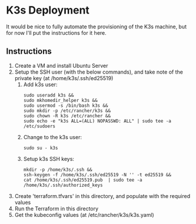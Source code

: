 # K3s Deployment

It would be nice to fully automate the provisioning of the K3s machine, but for now I'll put the instructions for it here.

## Instructions

1. Create a VM and install Ubuntu Server
2. Setup the SSH user (with the below commands), and take note of the private key (at /home/k3s/.ssh/ed25519)
   1. Add k3s user:
        ```
        sudo useradd k3s &&
        sudo mkhomedir_helper k3s &&
        sudo usermod -s /bin/bash k3s &&
        sudo mkdir -p /etc/rancher/k3s &&
        sudo chown -R k3s /etc/rancher &&
        sudo echo -e "k3s ALL=(ALL) NOPASSWD: ALL" | sudo tee -a /etc/sudoers
        ```
   4. Change to the k3s user:
        ```
        sudo su - k3s
        ```
   5. Setup k3s SSH keys:
        ```
        mkdir -p /home/k3s/.ssh &&
        ssh-keygen -f /home/k3s/.ssh/ed25519 -N '' -t ed25519 &&
        cat /home/k3s/.ssh/ed25519.pub  | sudo tee -a /home/k3s/.ssh/authorized_keys
        ```
3. Create 'terraform.tfvars' in this directory, and populate with the required values
4. Run the Terraform in this directory
5. Get the kubeconfig values (at /etc/rancher/k3s/k3s.yaml)
